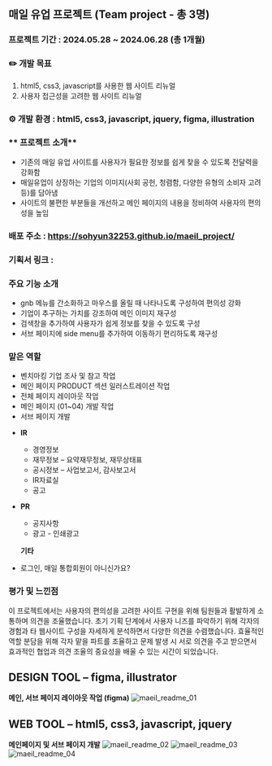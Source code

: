 ## 매일 유업 프로젝트 (Team project - 총 3명)

### **프로젝트 기간 : 2024.05.28 ~ 2024.06.28 (총 1개월)**
### **✏️ 개발 목표** 
1. html5, css3, javascript를 사용한 웹 사이트 리뉴얼
2. 사용자 접근성을 고려한 웹 사이트 리뉴얼

### **⚙️ 개발 환경 : html5, css3, javascript, jquery, figma, illustration**

### ** 프로젝트 소개** 
- 기존의 매일 유업 사이트를 사용자가 필요한 정보를 쉽게 찾을 수 있도록 전달력을 강화함
- 매일유업이 상징하는 기업의 이미지(사회 공헌, 청렴함, 다양한 유형의 소비자 고려 등)를 담아냄
- 사이트의 불편한 부분들을 개선하고 메인 페이지의 내용을 정비하여 사용자의 편의성을 높임

### 배포 주소 : https://sohyun32253.github.io/maeil_project/

### 기획서 링크 :

### 주요 기능 소개 
- gnb 메뉴를 간소화하고 마우스를 올릴 때 나타나도록 구성하여 편의성 강화
- 기업이 추구하는 가치를 강조하여 메인 이미지 재구성 
- 검색창을 추가하여 사용자가 쉽게 정보를 찾을 수 있도록 구성
- 서브 페이지에 side menu를 추가하여 이동하기 편리하도록 재구성

### 맡은 역할 
- 벤치마킹 기업 조사 및 참고 작업
- 메인 페이지 PRODUCT 섹션 일러스트레이션 작업 
- 전체 페이지 레이아웃 작업
- 메인 페이지 (01~04) 개발 작업
- 서브 페이지 개발 
* **IR**
   * 경영정보
   * 재무정보 – 요약재무정보, 재무상태표
   * 공시정보 – 사업보고서, 감사보고서
   * IR자료실
   * 공고
  
* **PR**
   * 공지사항
   * 광고 - 인쇄광고

  **기타**
- 로그인, 매일 통합회원이 아니신가요?

### **평가 및 느낀점**
이 프로젝트에서는 사용자의 편의성을 고려한 사이트 구현을 위해 팀원들과 활발하게 소통하며 의견을 조율했습니다. 
초기 기획 단계에서 사용자 니즈를 파악하기 위해 각자의 경험과 타 웹사이트 구성을 자세하게 분석하면서 다양한 의견을 수렴했습니다. 
효율적인 역할 분담을 위해 각자 맡을 파트를 조율하고 문제 발생 시 서로 의견을 주고 받으면서 효과적인 협업과 의견 조율의 중요성을 배울 수 있는 시간이 되었습니다.

## **DESIGN TOOL – figma, illustrator**
**메인, 서브 페이지 레이아웃 작업 (figma)** 
![maeil_readme_01](https://github.com/user-attachments/assets/93449028-069f-4d28-9996-4ac1f56ff984)


## **WEB TOOL – html5, css3, javascript, jquery**
**메인페이지 및 서브 페이지 개발**
![maeil_readme_02](https://github.com/user-attachments/assets/ba075b74-51eb-4247-93ee-82183b05811a)
![maeil_readme_03](https://github.com/user-attachments/assets/6db45732-47b7-4caa-84d7-b6d1a43ea9a1)
![maeil_readme_04](https://github.com/user-attachments/assets/2c1ad719-0743-4455-94ff-597aaab79813)


